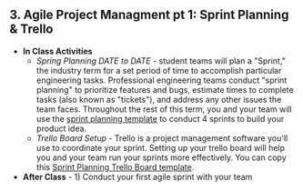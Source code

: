 ## 3.  Agile Project Managment pt 1: Sprint Planning & Trello
  - **In Class Activities**
    - *Spring Planning DATE to DATE* - student teams will plan a "Sprint," the industry term for a set period of time to accomplish particular engineering tasks. Professional engineering teams conduct "sprint planning" to prioritize features and bugs, estimate times to complete tasks (also known as "tickets"), and address any other issues the team faces. Throughout the rest of this term, you and your team will use the [sprint planning template](https://docs.google.com/document/u/1/d/1n6IDYJ9jW2lWaTu5uf7qXEd3ihgQIByxsr-4RHjldBI/edit?usp=drive_web&ouid=102349547791146369642) to conduct 4 sprints to build your product idea.
    - *Trello Board Setup* - Trello is a project management software you'll use to coordinate your sprint. Setting up your trello board will help you and your team run your sprints more effectively. You can copy this [Sprint Planning Trello Board template](https://trello.com/b/ftyBKJb3/eng-sprint-board-template).
  - **After Class** - 1) Conduct your first agile sprint with your team
